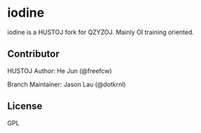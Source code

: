 # iodine

iodine is a HUSTOJ fork for QZYZOJ. Mainly OI training oriented.

## Contributor

HUSTOJ Author: He Jun (@freefcw)

Branch Maintainer: Jason Lau (@dotkrnl)

## License

GPL
